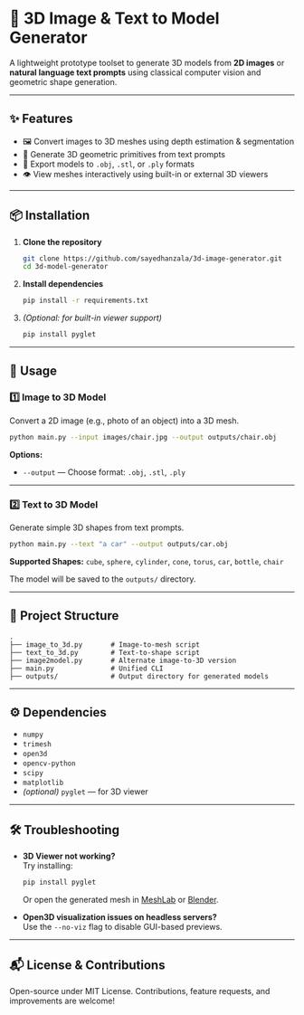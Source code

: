 # 🧠 3D Image & Text to Model Generator

A lightweight prototype toolset to generate 3D models from **2D images** or **natural language text prompts** using classical computer vision and geometric shape generation.

---

## ✨ Features

- 🖼️ Convert images to 3D meshes using depth estimation & segmentation
- 📝 Generate 3D geometric primitives from text prompts
- 💾 Export models to `.obj`, `.stl`, or `.ply` formats
- 👁️ View meshes interactively using built-in or external 3D viewers

---

## 📦 Installation

1. **Clone the repository**

   ```bash
   git clone https://github.com/sayedhanzala/3d-image-generator.git
   cd 3d-model-generator
   ```

2. **Install dependencies**

   ```bash
   pip install -r requirements.txt
   ```

3. _(Optional: for built-in viewer support)_
   ```bash
   pip install pyglet
   ```

---

## 🚀 Usage

### 1️⃣ Image to 3D Model

Convert a 2D image (e.g., photo of an object) into a 3D mesh.

```bash
python main.py --input images/chair.jpg --output outputs/chair.obj
```

**Options:**

- `--output` — Choose format: `.obj`, `.stl`, `.ply`

---

### 2️⃣ Text to 3D Model

Generate simple 3D shapes from text prompts.

```bash
python main.py --text "a car" --output outputs/car.obj
```

**Supported Shapes:**
`cube`, `sphere`, `cylinder`, `cone`, `torus`, `car`, `bottle`, `chair`

The model will be saved to the `outputs/` directory.

---

## 📁 Project Structure

```text
.
├── image_to_3d.py       # Image-to-mesh script
├── text_to_3d.py        # Text-to-shape script
├── image2model.py       # Alternate image-to-3D version
├── main.py              # Unified CLI
├── outputs/             # Output directory for generated models
```

---

## ⚙️ Dependencies

- `numpy`
- `trimesh`
- `open3d`
- `opencv-python`
- `scipy`
- `matplotlib`
- _(optional)_ `pyglet` — for 3D viewer

---

## 🛠️ Troubleshooting

- **3D Viewer not working?**  
  Try installing:

  ```bash
  pip install pyglet
  ```

  Or open the generated mesh in [MeshLab](https://www.meshlab.net/) or [Blender](https://www.blender.org/).

- **Open3D visualization issues on headless servers?**  
  Use the `--no-viz` flag to disable GUI-based previews.

---

## 📬 License & Contributions

Open-source under MIT License. Contributions, feature requests, and improvements are welcome!
